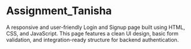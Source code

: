 # Assignment_Tanisha
A responsive and user-friendly Login and Signup page built using HTML, CSS, and JavaScript. This page features a clean UI design, basic form validation, and integration-ready structure for backend authentication.

